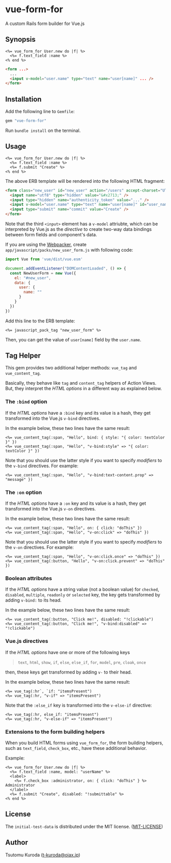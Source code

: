 vue-form-for
============

A custom Rails form builder for Vue.js

Synopsis
--------

```
<%= vue_form_for User.new do |f| %>
  <%= f.text_field :name %>
<% end %>
```

```html
<form ...>
  ...
  <input v-model="user.name" type="text" name="user[name]" ... />
</form>
```

Installation
------------

Add the following line to `Gemfile`:

```ruby
gem "vue-form-for"
```

Run `bundle install` on the terminal.

Usage
-----

```
<%= vue_form_for User.new do |f| %>
  <%= f.text_field :name %>
  <%= f.submit "Create" %>
<% end %>
```

The above ERB template will be rendered into the following HTML fragment:

```html
<form class="new_user" id="new_user" action="/users" accept-charset="UTF-8" method="post">
  <input name="utf8" type="hidden" value="&#x2713;" />
  <input type="hidden" name="authenticity_token" value="..." />
  <input v-model="user.name" type="text" name="user[name]" id="user_name" />
  <input type="submit" name="commit" value="Create" />
</form>
```

Note that the third `<input>` element has a `v-model` attriubte, which can be
interpreted by Vue.js as the _directive_ to create two-way data bindings between
form fields and component's data.

If you are using the [Webpacker](https://github.com/rails/webpacker),
create `app/javascript/packs/new_user_form.js` with following code:

```javascript
import Vue from 'vue/dist/vue.esm'

document.addEventListener("DOMContentLoaded", () => {
  const NewUserForm = new Vue({
    el: "#new_user",
    data: {
      user: {
        name: ""
      }
    }
  })
})
```

Add this line to the ERB template:

```text
<%= javascript_pack_tag "new_user_form" %>
```

Then, you can get the value of `user[name]` field by the `user.name`.

Tag Helper
----------

This gem provides two additional helper methods: `vue_tag` and `vue_content_tag`.

Basically, they behave like `tag` and `content_tag` helpers of Action Views.
But, they interpret the *HTML options* in a different way as explained below.

### The `:bind` option

If the *HTML options* have a `:bind` key and its value is a hash,
they get transformed into the Vue.js `v-bind` directives.

In the example below, these two lines have the same result:

```
<%= vue_content_tag(:span, "Hello", bind: { style: "{ color: textColor }" })
<%= vue_content_tag(:span, "Hello", "v-bind:style" => "{ color: textColor }" })
```

Note that you should use the latter style if you want to specify *modifiers*
to the `v-bind` directives. For example:

```
<%= vue_content_tag(:span, "Hello", "v-bind:text-content.prop" => "message" })
```

### The `:on` option

If the *HTML options* have a `:on` key and its value is a hash,
they get transformed into the Vue.js `v-on` directives.

In the example below, these two lines have the same result:

```
<%= vue_content_tag(:span, "Hello", on: { click: "doThis" })
<%= vue_content_tag(:span, "Hello", "v-on:click" => "doThis" })
```

Note that you should use the latter style if you want to specify *modifiers*
to the `v-on` directives. For example:

```
<%= vue_content_tag(:span, "Hello", "v-on:click.once" => "doThis" })
<%= vue_content_tag(:button, "Hello", "v-on:click.prevent" => "doThis" })
```

### Boolean attributes

If the *HTML options* have a string value (not a boolean value)
for `checked`, `disabled`, `multiple`, `readonly` or `selected` key,
the key gets transformed by adding `v-bind:` to its head.

In the example below, these two lines have the same result:

```
<%= vue_content_tag(:button, "Click me!", disabled: "!clickable")
<%= vue_content_tag(:button, "Click me!", "v-bind:disabled" => "!clickable")
```

### Vue.js directives

If the *HTML options* have one or more of the following keys

> `text`, `html`, `show`, `if`, `else`, `else_if`, `for`, `model`, `pre`, `cloak`, `once`

then, these keys get transformed by adding `v-` to their head.

In the example below, these two lines have the same result:

```
<%= vue_tag(:hr`, `if: "itemsPresent")
<%= vue_tag(:hr, "v-if" => "itemsPresent")
```

Note that the `:else_if` key is transformed into the `v-else-if` directive:

```
<%= vue_tag(:hr, else_if: "itemsPresent")
<%= vue_tag(:hr, "v-else-if" => "itemsPresent")
```

### Extensions to the form building helpers

When you build HTML forms using `vue_form_for`,
the form building helpers, such as `text_field`, `check_box`, etc.,
have these additional behavior.

Example:

```
<%= vue_form_for User.new do |f| %>
  <%= f.text_field :name, model: "userName" %>
  <label>
    <%= f.check_box :administrator, on: { click: "doThis" } %> Administrator
  </label>
  <%= f.submit "Create", disabled: "!submittable" %>
<% end %>
```

License
-------

The `initial-test-data` is distributed under the MIT license. ([MIT-LICENSE](https://github.com/oiax/initial-test-data/blob/master/MIT-LICENSE))

Author
------

Tsutomu Kuroda (t-kuroda@oiax.jp)
